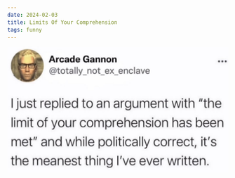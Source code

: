```yaml
---
date: 2024-02-03
title: Limits Of Your Comprehension
tags: funny
---
```


![limits](https://raw.githubusercontent.com/muneer78/muneer78.github.io/master/images/limits.png)
